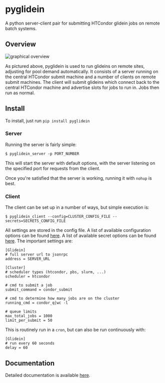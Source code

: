 pyglidein
=========

A python server-client pair for submitting HTCondor glidein jobs on
remote batch systems.

Overview
--------

![graphical overview](docs/overview.png)

As pictured above, pyglidein is used to run glideins on remote sites,
adjusting for pool demand automatically. It consists of a server
running on the central HTCondor submit machine and a number of clients
on remote submit machines. The client will submit glideins which
connect back to the central HTCondor machine and advertise slots
for jobs to run in. Jobs then run as normal.

Install
-------

To install, just run `pip install pyglidein`

### Server

Running the server is fairly simple:

    $ pyglidein_server -p PORT_NUMBER

This will start the server with default options, with the server listening
on the specified port for requests from the client.

Once you're satisfied that the server is working, running it with `nohup`
is best.

### Client

The client can be set up in a number of ways, but simple execution is:

    $ pyglidein_client --config=CLUSTER_CONFIG_FILE --secrets=SECRETS_CONFIG_FILE

All settings are stored in the config file. A list of available configuration options can be found [here](docs/configuration_index.md).  A list of available secret options can be found [here](docs/secrets_index.md). The important settings are:

    [Glidein]
    # full server url to jsonrpc
    address = SERVER_URL

    [Cluster]
    # scheduler types (htcondor, pbs, slurm, ...)
    scheduler = htcondor

    # cmd to submit a job
    submit_command = condor_submit

    # cmd to determine how many jobs are on the cluster
    running_cmd = condor_q|wc -l

    # queue limits
    max_total_jobs = 1000
    limit_per_submit = 50

This is routinely run in a `cron`, but can also be run continuously with:

    [Glidein]
    # run every 60 seconds
    delay = 60

Documentation
-------------

Detailed documentation is available [here](docs/index.md).
